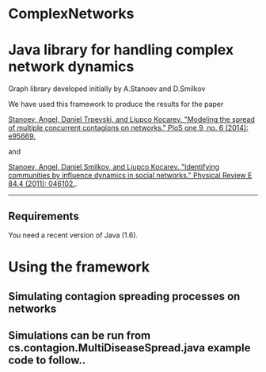 # ComplexNetworks
Java library for handling complex network dynamics
========================

Graph library developed initially by A.Stanoev and D.Smilkov

We have used this framework to produce the results for the paper 

[Stanoev, Angel, Daniel Trpevski, and Ljupco Kocarev. "Modeling the spread of multiple concurrent contagions on networks." PloS one 9, no. 6 (2014): e95669.](http://journals.plos.org/plosone/article?id=10.1371/journal.pone.0095669)

 and 
 
 [Stanoev, Angel, Daniel Smilkov, and Ljupco Kocarev. "Identifying communities by influence dynamics in social networks." Physical Review E 84.4 (2011): 046102.](http://arxiv.org/pdf/1104.5247v2.pdf).

-------------------------
Requirements
-------------------------

You need a recent version of Java (1.6).

Using the framework
===================

Simulating contagion spreading processes on networks
---------------------------------------------------
Simulations can be run from cs.contagion.MultiDiseaseSpread.java
example code to follow..
---------------------------------------------------
